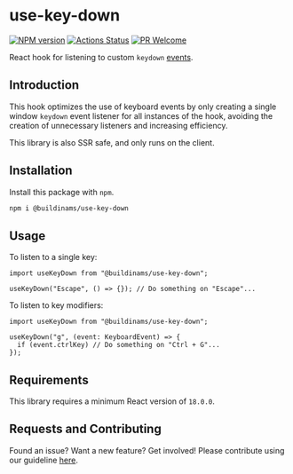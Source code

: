 # use-key-down

[![NPM version][npm-image]][npm-url]
[![Actions Status][ci-image]][ci-url]
[![PR Welcome][npm-downloads-image]][npm-downloads-url]

React hook for listening to custom `keydown` [events](https://developer.mozilla.org/en-US/docs/Web/API/KeyboardEvent/code).

## Introduction

This hook optimizes the use of keyboard events by only creating a single window `keydown` event listener for all instances of the hook, avoiding the creation of unnecessary listeners and increasing efficiency.

This library is also SSR safe, and only runs on the client.

## Installation

Install this package with `npm`.

```bash
npm i @buildinams/use-key-down
```

## Usage

To listen to a single key:

```tsx
import useKeyDown from "@buildinams/use-key-down";

useKeyDown("Escape", () => {}); // Do something on "Escape"...
```

To listen to key modifiers:

```tsx
import useKeyDown from "@buildinams/use-key-down";

useKeyDown("g", (event: KeyboardEvent) => {
  if (event.ctrlKey) // Do something on "Ctrl + G"...
});
```

## Requirements

This library requires a minimum React version of `18.0.0`.

## Requests and Contributing

Found an issue? Want a new feature? Get involved! Please contribute using our guideline [here](https://github.com/buildinamsterdam/use-key-down/blob/main/CONTRIBUTING.md).

[npm-image]: https://img.shields.io/npm/v/@buildinams/use-key-down.svg?style=flat-square&logo=react
[npm-url]: https://npmjs.org/package/@buildinams/use-key-down
[ci-image]: https://github.com/buildinamsterdam/use-key-down/actions/workflows/test.yml/badge.svg
[ci-url]: https://github.com/buildinamsterdam/use-key-down/actions
[npm-downloads-image]: https://img.shields.io/npm/dm/@buildinams/use-key-down.svg
[npm-downloads-url]: https://npmcharts.com/compare/@buildinams/use-key-down?minimal=true
